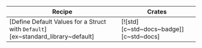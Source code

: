 | Recipe | Crates |
|---|---|
| [Define Default Values for a Struct with `Default`][ex~standard_library~default] | [![std][c~std~docs~badge]][c~std~docs] |
